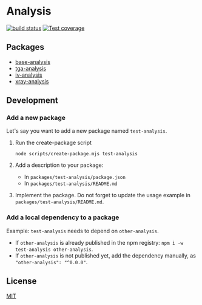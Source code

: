 # Analysis

[![build status][ci-image]][ci-url]
[![Test coverage][codecov-image]][codecov-url]

## Packages

- [base-analysis](./packages/base-analysis)
- [tga-analysis](./packages/tga-analysis)
- [iv-analysis](./packages/iv-analysis)
- [xray-analysis](./packages/xray-analysis)
<!-- END-Packages (do not remove) -->

## Development

### Add a new package

Let's say you want to add a new package named `test-analysis`.

1. Run the create-package script

   ```console
   node scripts/create-package.mjs test-analysis
   ```

2. Add a description to your package:
   - In `packages/test-analysis/package.json`
   - In `packages/test-analysis/README.md`
3. Implement the package. Do not forget to update the usage example in `packages/test-analysis/README.md`.

### Add a local dependency to a package

Example: `test-analysis` needs to depend on `other-analysis`.

- If `other-analysis` is already published in the npm registry: `npm i -w test-analysis other-analysis`.
- If `other-analysis` is not published yet, add the dependency manually, as `"other-analysis": "^0.0.0"`.

## License

[MIT](./LICENSE)

[ci-image]: https://github.com/cheminfo/analysis/workflows/Node.js%20CI/badge.svg?branch=main
[ci-url]: https://github.com/cheminfo/analysis/actions?query=workflow%3A%22Node.js+CI%22
[codecov-image]: https://img.shields.io/codecov/c/github/cheminfo/analysis.svg
[codecov-url]: https://codecov.io/gh/cheminfo/analysis
